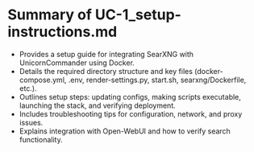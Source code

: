 # Summary of UC-1_setup-instructions.md

- Provides a setup guide for integrating SearXNG with UnicornCommander using Docker.
- Details the required directory structure and key files (docker-compose.yml, .env, render-settings.py, start.sh, searxng/Dockerfile, etc.).
- Outlines setup steps: updating configs, making scripts executable, launching the stack, and verifying deployment.
- Includes troubleshooting tips for configuration, network, and proxy issues.
- Explains integration with Open-WebUI and how to verify search functionality.
